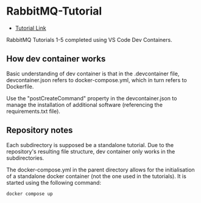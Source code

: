 # RabbitMQ-Tutorial

* [Tutorial Link](https://www.rabbitmq.com/getstarted.html)

RabbitMQ Tutorials 1-5 completed using VS Code Dev Containers.

## How dev container works

Basic understanding of dev container is that in the .devcontainer file, devcontainer.json refers to docker-compose.yml, which in turn refers to Dockerfile.

Use the "postCreateCommand" property in the devcontainer.json to manage the installation of additional software (referencing the requirements.txt file).

## Repository notes

Each subdirectory is supposed be a standalone tutorial. Due to the repository's resulting file structure, dev container only works in the subdirectories. 

The docker-compose.yml in the parent directory allows for the initialisation of a standalone docker container (not the one used in the tutorials). It is started using the following command:
```
docker compose up
```
